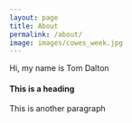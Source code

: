 ```yaml
---
layout: page
title: About
permalink: /about/
image: images/cowes_week.jpg
---
```


Hi, my name is Tom Dalton

#### This is a heading

This is another paragraph
